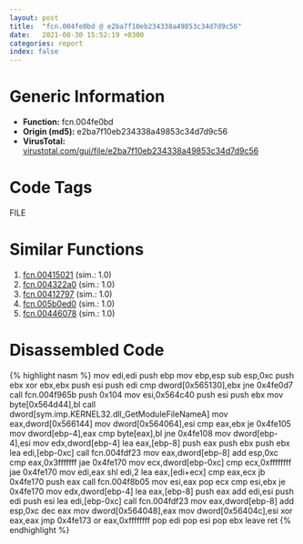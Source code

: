 ```yaml
---
layout: post
title:  "fcn.004fe0bd @ e2ba7f10eb234338a49853c34d7d9c56"
date:   2021-08-30 15:52:19 +0300
categories: report
index: false
---
```


# Generic Information
- **Function:** fcn.004fe0bd
- **Origin (md5):** e2ba7f10eb234338a49853c34d7d9c56
- **VirusTotal:** [virustotal.com/gui/file/e2ba7f10eb234338a49853c34d7d9c56][virustotal_ref]

# Code Tags
<span class="tag" id="FILE">FILE</span>


# Similar Functions

1. [fcn.00415021][similar_1_ref] (sim.: 1.0)
2. [fcn.004322a0][similar_2_ref] (sim.: 1.0)
3. [fcn.00412797][similar_3_ref] (sim.: 1.0)
4. [fcn.005b0ed0][similar_4_ref] (sim.: 1.0)
5. [fcn.00446078][similar_5_ref] (sim.: 1.0)


# Disassembled Code

{% highlight nasm %}
mov edi,edi
push ebp
mov ebp,esp
sub esp,0xc
push ebx
xor ebx,ebx
push esi
push edi
cmp dword[0x565130],ebx
jne 0x4fe0d7
call fcn.004f965b
push 0x104
mov esi,0x564c40
push esi
push ebx
mov byte[0x564d44],bl
call dword[sym.imp.KERNEL32.dll_GetModuleFileNameA]
mov eax,dword[0x566144]
mov dword[0x564064],esi
cmp eax,ebx
je 0x4fe105
mov dword[ebp-4],eax
cmp byte[eax],bl
jne 0x4fe108
mov dword[ebp-4],esi
mov edx,dword[ebp-4]
lea eax,[ebp-8]
push eax
push ebx
push ebx
lea edi,[ebp-0xc]
call fcn.004fdf23
mov eax,dword[ebp-8]
add esp,0xc
cmp eax,0x3fffffff
jae 0x4fe170
mov ecx,dword[ebp-0xc]
cmp ecx,0xffffffff
jae 0x4fe170
mov edi,eax
shl edi,2
lea eax,[edi+ecx]
cmp eax,ecx
jb 0x4fe170
push eax
call fcn.004f8b05
mov esi,eax
pop ecx
cmp esi,ebx
je 0x4fe170
mov edx,dword[ebp-4]
lea eax,[ebp-8]
push eax
add edi,esi
push edi
push esi
lea edi,[ebp-0xc]
call fcn.004fdf23
mov eax,dword[ebp-8]
add esp,0xc
dec eax
mov dword[0x564048],eax
mov dword[0x56404c],esi
xor eax,eax
jmp 0x4fe173
or eax,0xffffffff
pop edi
pop esi
pop ebx
leave
ret
{% endhighlight %}


[similar_1_ref]: /report/fcn.00415021@69b3c79878674ea715338a112bb5caa6
[similar_2_ref]: /report/fcn.004322a0@9964b63070116cfb2469e51850178af1
[similar_3_ref]: /report/fcn.00412797@d9409903542212823b7b4709144a636b
[similar_4_ref]: /report/fcn.005b0ed0@b38ce64a273c3fc98fc78af14b8bdcc0
[similar_5_ref]: /report/fcn.00446078@418e0921f3a9bd4f5bc0dcc59623b5a1
[virustotal_ref]: https://www.virustotal.com/gui/file/e2ba7f10eb234338a49853c34d7d9c56